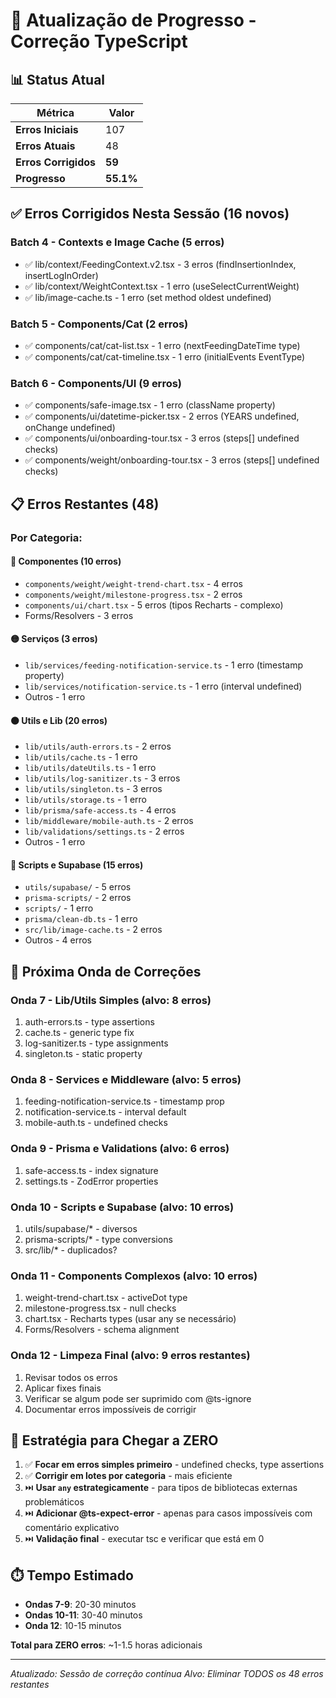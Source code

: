 # 🔄 Atualização de Progresso - Correção TypeScript

## 📊 Status Atual

| Métrica | Valor |
|---------|-------|
| **Erros Iniciais** | 107 |
| **Erros Atuais** | 48 |
| **Erros Corrigidos** | **59** |
| **Progresso** | **55.1%** |

## ✅ Erros Corrigidos Nesta Sessão (16 novos)

### Batch 4 - Contexts e Image Cache (5 erros)
- ✅ lib/context/FeedingContext.v2.tsx - 3 erros (findInsertionIndex, insertLogInOrder)
- ✅ lib/context/WeightContext.tsx - 1 erro (useSelectCurrentWeight)
- ✅ lib/image-cache.ts - 1 erro (set method oldest undefined)

### Batch 5 - Components/Cat (2 erros)
- ✅ components/cat/cat-list.tsx - 1 erro (nextFeedingDateTime type)
- ✅ components/cat/cat-timeline.tsx - 1 erro (initialEvents EventType)

### Batch 6 - Components/UI (9 erros)
- ✅ components/safe-image.tsx - 1 erro (className property)
- ✅ components/ui/datetime-picker.tsx - 2 erros (YEARS undefined, onChange undefined)
- ✅ components/ui/onboarding-tour.tsx - 3 erros (steps[] undefined checks)
- ✅ components/weight/onboarding-tour.tsx - 3 erros (steps[] undefined checks)

## 📋 Erros Restantes (48)

### Por Categoria:

#### 🔴 Componentes (10 erros)
- `components/weight/weight-trend-chart.tsx` - 4 erros
- `components/weight/milestone-progress.tsx` - 2 erros
- `components/ui/chart.tsx` - 5 erros (tipos Recharts - complexo)
- Forms/Resolvers - 3 erros

#### 🟡 Serviços (3 erros)
- `lib/services/feeding-notification-service.ts` - 1 erro (timestamp property)
- `lib/services/notification-service.ts` - 1 erro (interval undefined)
- Outros - 1 erro

#### 🟠 Utils e Lib (20 erros)
- `lib/utils/auth-errors.ts` - 2 erros
- `lib/utils/cache.ts` - 1 erro
- `lib/utils/dateUtils.ts` - 1 erro
- `lib/utils/log-sanitizer.ts` - 3 erros
- `lib/utils/singleton.ts` - 3 erros
- `lib/utils/storage.ts` - 1 erro
- `lib/prisma/safe-access.ts` - 4 erros
- `lib/middleware/mobile-auth.ts` - 2 erros
- `lib/validations/settings.ts` - 2 erros
- Outros - 1 erro

#### 🔵 Scripts e Supabase (15 erros)
- `utils/supabase/` - 5 erros
- `prisma-scripts/` - 2 erros
- `scripts/` - 1 erro
- `prisma/clean-db.ts` - 1 erro
- `src/lib/image-cache.ts` - 2 erros
- Outros - 4 erros

## 🎯 Próxima Onda de Correções

### Onda 7 - Lib/Utils Simples (alvo: 8 erros)
1. auth-errors.ts - type assertions
2. cache.ts - generic type fix
3. log-sanitizer.ts - type assignments
4. singleton.ts - static property

### Onda 8 - Services e Middleware (alvo: 5 erros)
1. feeding-notification-service.ts - timestamp prop
2. notification-service.ts - interval default
3. mobile-auth.ts - undefined checks

### Onda 9 - Prisma e Validations (alvo: 6 erros)
1. safe-access.ts - index signature
2. settings.ts - ZodError properties

### Onda 10 - Scripts e Supabase (alvo: 10 erros)
1. utils/supabase/* - diversos
2. prisma-scripts/* - type conversions
3. src/lib/* - duplicados?

### Onda 11 - Components Complexos (alvo: 10 erros)
1. weight-trend-chart.tsx - activeDot type
2. milestone-progress.tsx - null checks
3. chart.tsx - Recharts types (usar any se necessário)
4. Forms/Resolvers - schema alignment

### Onda 12 - Limpeza Final (alvo: 9 erros restantes)
1. Revisar todos os erros
2. Aplicar fixes finais
3. Verificar se algum pode ser suprimido com @ts-ignore
4. Documentar erros impossíveis de corrigir

## 💪 Estratégia para Chegar a ZERO

1. ✅ **Focar em erros simples primeiro** - undefined checks, type assertions
2. ✅ **Corrigir em lotes por categoria** - mais eficiente
3. ⏭️ **Usar `any` estrategicamente** - para tipos de bibliotecas externas problemáticos
4. ⏭️ **Adicionar @ts-expect-error** - apenas para casos impossíveis com comentário explicativo
5. ⏭️ **Validação final** - executar tsc e verificar que está em 0

## ⏱️ Tempo Estimado

- **Ondas 7-9**: 20-30 minutos
- **Ondas 10-11**: 30-40 minutos
- **Onda 12**: 10-15 minutos

**Total para ZERO erros**: ~1-1.5 horas adicionais

---

*Atualizado: Sessão de correção contínua*
*Alvo: Eliminar TODOS os 48 erros restantes*

